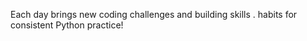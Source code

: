 Each day brings new coding challenges and  building skills . habits for consistent Python practice!
